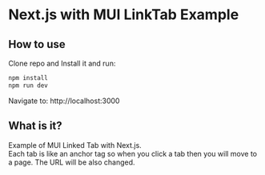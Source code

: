 # Next.js with MUI LinkTab Example

## How to use

Clone repo and Install it and run:

```sh
npm install
npm run dev
```

Navigate to: http://localhost:3000

## What is it?

Example of MUI Linked Tab with Next.js.  
Each tab is like an anchor tag so when you click a tab then you will move to a page. The URL will be also changed.
